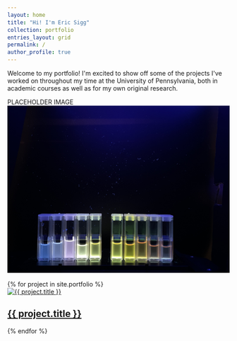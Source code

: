 ```yaml
---
layout: home
title: "Hi! I'm Eric Sigg"
collection: portfolio
entries_layout: grid
permalink: /
author_profile: true
---
```



Welcome to my portfolio! I'm excited to show off some of the projects I've worked on throughout my time at the University of Pennsylvania, both in academic courses as well as for my own original research.

PLACEHOLDER IMAGE
![My Image](/assets/images/IMG_5727.JPG)


<div class="projects-grid">
  {% for project in site.portfolio %}
  <div class="project-item">
    <a href="{{ project.url }}">
      <img src="{{ project.image | relative_url }}" alt="{{ project.title }}">
      <h2>{{ project.title }}</h2>
    </a>
  </div>
  {% endfor %}
</div>